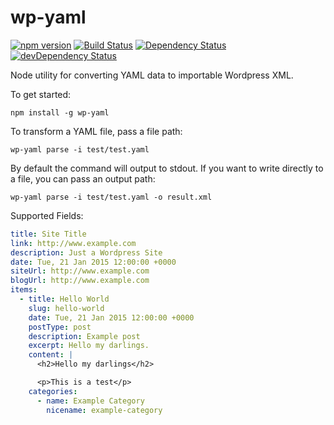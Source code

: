# wp-yaml

[![npm version](https://badge.fury.io/js/wp-yaml.svg)](http://badge.fury.io/js/wp-yaml)
[![Build Status](https://travis-ci.org/SomeoddpilotInc/wp-yaml.svg)](https://travis-ci.org/SomeoddpilotInc/wp-yaml)
[![Dependency Status](https://david-dm.org/SomeoddpilotInc/wp-yaml.svg)](https://david-dm.org/SomeoddpilotInc/wp-yaml)
[![devDependency Status](https://david-dm.org/SomeoddpilotInc/wp-yaml/dev-status.svg)](https://david-dm.org/SomeoddpilotInc/wp-yaml#info=devDependencies)

Node utility for converting YAML data to importable Wordpress XML.

To get started:

```
npm install -g wp-yaml
```

To transform a YAML file, pass a file path:

```
wp-yaml parse -i test/test.yaml
```

By default the command will output to stdout. If you want to write directly to a file, you can pass an output path:

```
wp-yaml parse -i test/test.yaml -o result.xml
```

Supported Fields:

```YAML
title: Site Title
link: http://www.example.com
description: Just a Wordpress Site
date: Tue, 21 Jan 2015 12:00:00 +0000
siteUrl: http://www.example.com
blogUrl: http://www.example.com
items:
  - title: Hello World
    slug: hello-world
    date: Tue, 21 Jan 2015 12:00:00 +0000
    postType: post
    description: Example post
    excerpt: Hello my darlings.
    content: |
      <h2>Hello my darlings</h2>

      <p>This is a test</p>
    categories:
      - name: Example Category
        nicename: example-category
```
